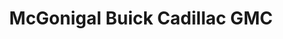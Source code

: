 ---
title: "McGonigal Buick Cadillac GMC"
url: /kokomo/mcgonigal-buick-cadillac-gmc/
shop: Autohaus
---